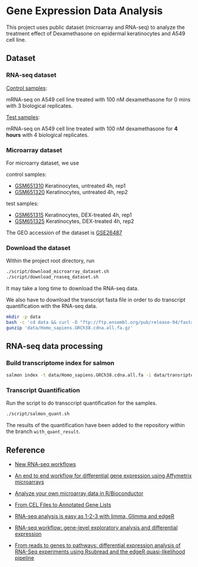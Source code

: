 
# Gene Expression Data Analysis

This project uses public dataset (microarray and RNA-seq) to analyze the treatment effect
of Dexamethasone on epidermal keratinocytes and A549 cell line.

## Dataset

### RNA-seq dataset

[Control samples](https://www.encodeproject.org/experiments/ENCSR937WIG/):

mRNA-seq on A549 cell line treated with 100 nM dexamethasone for 0 mins
with 3 biological replicates.

[Test samples](https://www.encodeproject.org/experiments/ENCSR326PTW/):

mRNA-seq on A549 cell line treated with 100 nM dexamethasone for **4 hours**
with 4 biological replicates.


### Microarray dataset

For microarry dataset, we use

control samples:

- [GSM651310](https://www.ncbi.nlm.nih.gov/geo/query/acc.cgi?acc=GSM651310)
  Keratinocytes, untreated 4h, rep1
- [GSM651320](https://www.ncbi.nlm.nih.gov/geo/query/acc.cgi?acc=GSM651320)
  Keratinocytes, untreated 4h, rep2

test samples:

- [GSM651315](https://www.ncbi.nlm.nih.gov/geo/query/acc.cgi?acc=GSM651315)
  Keratinocytes, DEX-treated 4h, rep1
- [GSM651325](https://www.ncbi.nlm.nih.gov/geo/query/acc.cgi?acc=GSM651325)
  Keratinocytes, DEX-treated 4h, rep2

The GEO accession of the dataset is
[GSE26487](https://www.ncbi.nlm.nih.gov/geo/query/acc.cgi?acc=GSE26487)


### Download the dataset

Within the project root directory, run

```sh
./script/download_microarray_dataset.sh
./script/download_rnaseq_dataset.sh
```

It may take a long time to download the RNA-seq data.

We also have to download the transcript fasta file in order to do transcript quantification
with the RNA-seq data.

```sh
mkdir -p data
bash -c 'cd data && curl -O "ftp://ftp.ensembl.org/pub/release-94/fasta/homo_sapiens/cdna/Homo_sapiens.GRCh38.cdna.all.fa.gz"'
gunzip 'data/Homo_sapiens.GRCh38.cdna.all.fa.gz'
```

## RNA-seq data processing

### Build transcriptome index for salmon

```sh
salmon index -t data/Homo_sapiens.GRCh38.cdna.all.fa -i data/transriptome_index -p 8
```

### Transcript Quantification

Run the script to do transccript quantification for the samples.

```sh
./script/salmon_quant.sh
```

The results of the quantification have been added to the repository within the
branch `with_quant_result`.


## Reference

- [New RNA-seq workflows](https://www.bioconductor.org/help/course-materials/2016/CSAMA/lect-07-modern-rnaseq/ModernRNAseqAnalysis.pdf)

- [An end to end workflow for differential gene expression using Affymetrix microarrays](https://f1000research.com/articles/5-1384/v1)

- [Analyze your own microarray data in R/Bioconductor](https://wiki.bits.vib.be/index.php/Analyze_your_own_microarray_data_in_R/Bioconductor)

- [From CEL Files to Annotated Gene Lists](https://biochem.wisc.edu/sites/default/files/facilities/bcrf/tutorials/R/R_Bioconductor/CH25/from_cel_files_to_gene_list.html)

- [RNA-seq analysis is easy as 1-2-3 with limma, Glimma and edgeR](https://www.bioconductor.org/packages/release/workflows/vignettes/RNAseq123/inst/doc/limmaWorkflow.html)

- [RNA-seq workflow: gene-level exploratory analysis and differential expression](https://www.bioconductor.org/packages/release/workflows/vignettes/rnaseqGene/inst/doc/rnaseqGene.html)

- [From reads to genes to pathways: differential expression analysis of RNA-Seq experiments using Rsubread and the edgeR quasi-likelihood pipeline](https://www.bioconductor.org/packages/release/workflows/vignettes/RnaSeqGeneEdgeRQL/inst/doc/edgeRQL.html)


